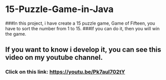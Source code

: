 # 15-Puzzle-Game-in-Java
###In this project, i have create a 15 puzzle game, Game of Fifteen, you have to sort the number from 1 to 15.
###If you can do it, then you will win the game.

## If you want to know i develop it, you can see this video on my youtube channel.
### Click on this link: https://youtu.be/Pk7aul702tY
